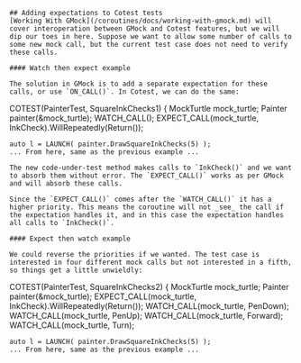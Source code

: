 ```
## Adding expectations to Cotest tests
[Working With GMock](/coroutines/docs/working-with-gmock.md) will cover interoperation between GMock and Cotest features, but we will dip our toes in here. Suppose we want to allow some number of calls to some new mock call, but the current test case does not need to verify these calls. 

#### Watch then expect example

The solution in GMock is to add a separate expectation for these calls, or use `ON_CALL()`. In Cotest, we can do the same:
```
COTEST(PainterTest, SquareInkChecks1)
{
    MockTurtle mock_turtle;
    Painter painter(&mock_turtle);
    WATCH_CALL();
    EXPECT_CALL(mock_turtle, InkCheck).WillRepeatedly(Return());

    auto l = LAUNCH( painter.DrawSquareInkChecks(5) );
    ... From here, same as the previous example ...
```
The new code-under-test method makes calls to `InkCheck()` and we want to absorb them without error. The `EXPECT_CALL()` works as per GMock and will absorb these calls. 

Since the `EXPECT_CALL()` comes after the `WATCH_CALL()` it has a higher priority. This means the coroutine will not _see_ the call if the expectation handles it, and in this case the expectation handles all calls to `InkCheck()`.

#### Expect then watch example

We could reverse the priorities if we wanted. The test case is interested in four different mock calls but not interested in a fifth, so things get a little unwieldly:
```
COTEST(PainterTest, SquareInkChecks2)
{
    MockTurtle mock_turtle;
    Painter painter(&mock_turtle);
    EXPECT_CALL(mock_turtle, InkCheck).WillRepeatedly(Return());
    WATCH_CALL(mock_turtle, PenDown);
    WATCH_CALL(mock_turtle, PenUp);
    WATCH_CALL(mock_turtle, Forward);
    WATCH_CALL(mock_turtle, Turn);

    auto l = LAUNCH( painter.DrawSquareInkChecks(5) );
    ... From here, same as the previous example ...
```
